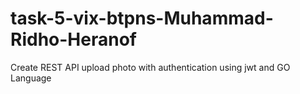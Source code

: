 # task-5-vix-btpns-Muhammad-Ridho-Heranof
Create REST API upload photo with authentication using jwt and GO Language
